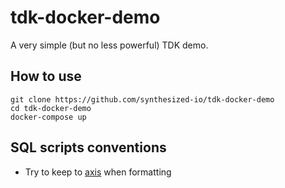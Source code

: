 # tdk-docker-demo

A very simple (but no less powerful) TDK demo.


## How to use

```
git clone https://github.com/synthesized-io/tdk-docker-demo
cd tdk-docker-demo
docker-compose up
```


## SQL scripts conventions

- Try to keep to [axis](https://gramin.pro/posts/rivers-and-axis) when formatting
